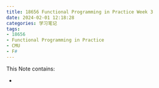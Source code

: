 ```yaml
---
title: 18656 Functional Programming in Practice Week 3
date: 2024-02-01 12:18:28
categories: 学习笔记
tags:
- 18656
- Functional Programming in Practice
- CMU
- F#
---
```


This Note contains: 

- 

<!-- more -->
<!-- toc -->
